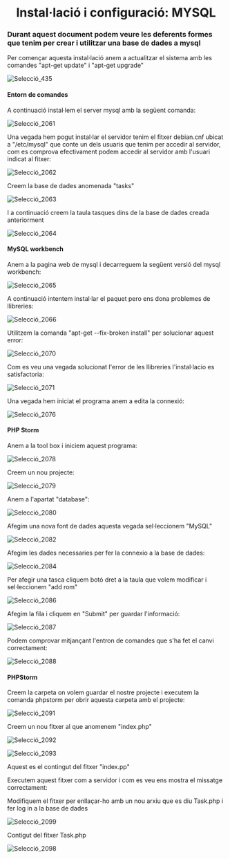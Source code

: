 <h1 align="center">Instal·lació i configuració: MYSQL</h>
<h3> Durant aquest document podem veure les deferents formes que tenim per crear i utilitzar una base de dades a mysql</h3>

<p>Per començar aquesta instal·lació anem a actualitzar el sistema amb les comandes "apt-get update" i "apt-get upgrade"</p>

![Selecció_435](https://user-images.githubusercontent.com/82141541/171626600-d2c33984-a3d2-4ac7-969f-ee7f914c0935.png)

<h4>Entorn de comandes</h4>
<p>A continuació instal·lem el server mysql amb la següent comanda:</p>

![Selecció_2061](https://user-images.githubusercontent.com/82141541/171621533-c457c40c-d5c9-4b39-adf8-a4d5eb6fc019.png)

<p>Una vegada hem pogut instal·lar el servidor tenim el fitxer debian.cnf ubicat a "/etc/mysql" que conte un dels usuaris que tenim per accedir al servidor, com es comprova efectivament podem accedir al servidor amb l'usuari indicat al fitxer:</p>

![Selecció_2062](https://user-images.githubusercontent.com/82141541/171622014-2acd5427-e6f6-498b-b4b4-1602b323a06c.png)


<p>Creem la base de dades anomenada "tasks"</p>

![Selecció_2063](https://user-images.githubusercontent.com/82141541/171622122-ae173245-fb0e-45be-9d22-ccfbb7642433.png)

<p>I a continuació creem la taula tasques dins de la base de dades creada anteriorment</p>

![Selecció_2064](https://user-images.githubusercontent.com/82141541/171622289-c99565a6-f2c6-4a57-b32c-c0ba9f44cbc0.png)

<h4>MySQL workbench</h4>
<p>Anem a la pagina web de mysql i decarreguem la següent versió del mysql workbench:</p>

![Selecció_2065](https://user-images.githubusercontent.com/82141541/171622536-3cafe91e-b343-4e3a-a5de-31c2c29fd5c2.png)

<p>A continuació intentem instal·lar el paquet pero ens dona problemes de llibreries:</p>

![Selecció_2066](https://user-images.githubusercontent.com/82141541/171622678-48fe2b12-da72-4c1f-a9b3-74873749df42.png)

<p>Utilitzem la comanda "apt-get --fix-broken install" per solucionar aquest error:</p>

![Selecció_2070](https://user-images.githubusercontent.com/82141541/171622829-50c00ec3-b739-433b-9c5c-f21bf7f570d9.png)

<p>Com es veu una vegada solucionat l'error de les llibreries l'instal·lacio es satisfactoria:</p>

![Selecció_2071](https://user-images.githubusercontent.com/82141541/171622977-607678d0-7cd0-487f-8a4e-714f8d485851.png)

<p>Una vegada hem iniciat el programa anem a edita la connexió:</p>

![Selecció_2076](https://user-images.githubusercontent.com/82141541/171623031-1fcdd878-3237-4481-a1d8-1a5801982a7c.png)

<p>



</p>

<h4>PHP Storm</h4>
<p>Anem a la tool box i iniciem aquest programa:</p>

![Selecció_2078](https://user-images.githubusercontent.com/82141541/171623278-ca3aa8f3-2ead-40e6-8922-1cafc2a6d67a.png)

<p>Creem un nou projecte:</p>

![Selecció_2079](https://user-images.githubusercontent.com/82141541/171623384-cc6fd630-8ee6-4d69-b993-4b0033a36868.png)

<p>Anem a l'apartat "database":</p>
  
![Selecció_2080](https://user-images.githubusercontent.com/82141541/171623691-59fe3fc6-fd84-4848-97ed-23b92ac7e5b6.png)
  
<p>Afegim una nova font de dades aquesta vegada sel·leccionem "MySQL"</p>

![Selecció_2082](https://user-images.githubusercontent.com/82141541/171623925-a8ad05ab-b2fe-4f28-baa6-66c30581bc90.png)

<p>Afegim les dades necessaries per fer la connexio a la base de dades:</p>

![Selecció_2084](https://user-images.githubusercontent.com/82141541/171624062-bd3448f6-2bc0-4c86-8479-83ba6f687d40.png)

<p>Per afegir una tasca cliquem botó dret a la taula que volem modificar i sel·leccionem "add rom"</p>

![Selecció_2086](https://user-images.githubusercontent.com/82141541/171624105-88ea6657-c6bf-4629-ba08-8b29300b598d.png)

<p>Afegim la fila i cliquem en "Submit" per guardar l'informació:</p>

![Selecció_2087](https://user-images.githubusercontent.com/82141541/171624437-80fbd5c3-46c2-47bd-b376-c81054e01ef5.png)

<p>Podem comprovar mitjançant l'entron de comandes que s'ha fet el canvi correctament:</p>

![Selecció_2088](https://user-images.githubusercontent.com/82141541/171624612-8493a926-39c5-43f2-b75f-e84b65c337d0.png)

<h4>PHPStorm</h4>
<p>Creem la carpeta on volem guardar el nostre projecte i executem la comanda phpstorm per obrir aquesta carpeta amb el projecte:</p>

![Selecció_2091](https://user-images.githubusercontent.com/82141541/171625019-db3e2ba3-f4ed-4564-b868-328cf40d355d.png)

<p>Creem un nou fitxer al que anomenem "index.php"</p>

![Selecció_2092](https://user-images.githubusercontent.com/82141541/171625136-eec8d9ca-f282-498b-91a0-ee1226455c77.png)

![Selecció_2093](https://user-images.githubusercontent.com/82141541/171625152-e2cc76d4-0be7-4af1-907c-8d7580dd8481.png)

<p>Aquest es el contingut del fitxer "index.pp"</p>

<p>Executem aquest fitxer com a servidor i com es veu ens mostra el missatge correctament:</p>

<p>Modifiquem el fitxer per enllaçar-ho amb un nou arxiu que es diu Task.php i fer log in a la base de dades</p>

![Selecció_2099](https://user-images.githubusercontent.com/82141541/171626016-ba6ec27a-c297-4233-a4dd-45eec7e3c538.png)

<p>Contigut del fitxer Task.php</p>

![Selecció_2098](https://user-images.githubusercontent.com/82141541/171626081-fb3b7ee5-9194-468c-992f-77d0fa9a5c1b.png)






